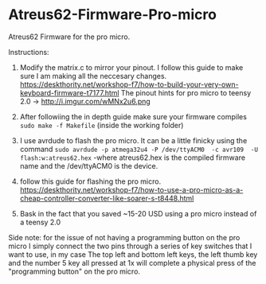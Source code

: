 # Atreus62-Firmware-Pro-micro
Atreus62 Firmware for the pro micro. 


Instructions: 

1. Modify the matrix.c to mirror your pinout. I follow this guide to make sure I am making all the neccesary changes.
  https://deskthority.net/workshop-f7/how-to-build-your-very-own-keyboard-firmware-t7177.html
  The pinout hints for pro micro to teensy 2.0 -> http://i.imgur.com/wMNx2u6.png
2. After followiing the in depth guide make sure your firmware compiles `sudo make -f Makefile` (inside the working folder)
3. I use avrdude to flash the pro micro. It can be a little finicky using the command
  `sudo avrdude -p atmega32u4 -P /dev/ttyACM0  -c avr109  -U flash:w:atreus62.hex` 
  -where atreus62.hex is the compiled firmware name and the /dev/ttyACM0 is the device. 
4.  follow this guide for flashing the pro micro. 
    https://deskthority.net/workshop-f7/how-to-use-a-pro-micro-as-a-cheap-controller-converter-like-soarer-s-t8448.html
    
5. Bask in the fact that you saved ~15-20 USD using a pro micro instead of a teensy 2.0

Side note: for the issue of not having a programming button on the pro micro I simply connect the two pins through a series of key switches that I want to use, in my case The top  left and bottom left keys, the left thumb key and the number 5 key all pressed at 1x will complete a physical press of the "programming button" on the pro micro.
